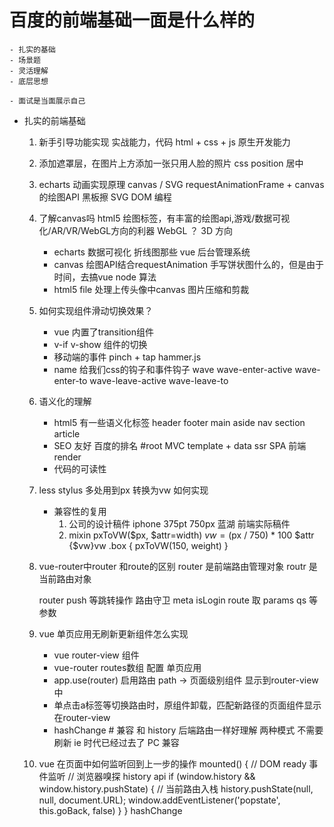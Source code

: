 # 百度的前端基础一面是什么样的
    - 扎实的基础
    - 场景题
    - 灵活理解
    - 底层思想

    - 面试是当面展示自己

- 扎实的前端基础
    1. 新手引导功能实现
        实战能力，代码
        html + css + js 原生开发能力
    2. 添加遮罩层，在图片上方添加一张只用人脸的照片
        css position 居中
    3. echarts 动画实现原理
        canvas / SVG
        requestAnimationFrame + canvas 的绘图API
        黑板擦
        SVG  DOM 编程
    4. 了解canvas吗
        html5 绘图标签，有丰富的绘图api,游戏/数据可视化/AR/VR/WebGL方向的利器
        WebGL ？ 3D 方向
        - echarts 数据可视化 折线图那些
        vue 后台管理系统
        - canvas 绘图API结合requestAnimation 手写饼状图什么的，但是由于时间，去搞vue node 算法
        - html5 file 处理上传头像中canvas 图片压缩和剪裁
    5. 如何实现组件滑动切换效果？
        - vue 内置了transition组件
        - v-if v-show 组件的切换
        - 移动端的事件 pinch + tap   hammer.js
        - name 给我们css的钩子和事件钩子  wave
        wave-enter-active  wave-enter-to  wave-leave-active  wave-leave-to
    6. 语义化的理解
        - html5 有一些语义化标签
            header footer main aside nav section
            article
        - SEO 友好  百度的排名
            #root  MVC  template + data ssr
            SPA  前端render
        - 代码的可读性

    7. less stylus 多处用到px 转换为vw 如何实现
        - 兼容性的复用
            1. 公司的设计稿件 iphone 375pt  750px
                蓝湖 前端实际稿件
            2. mixin
                pxToVW($px, $attr=width)
                    $vw = ($px / 750) * 100
                    $attr {$vw}vw
                .box {
                    pxToVW(150, weight)
                }

    8. vue-router中router 和route的区别
        router 是前端路由管理对象
        routr 是当前路由对象

        router  push 等跳转操作
            路由守卫 meta  isLogin
        route 取 params  qs 等参数

    9. vue 单页应用无刷新更新组件怎么实现
        - vue router-view 组件
        - vue-router routes数组 配置  单页应用
        - app.use(router) 启用路由
            path -> 页面级别组件 显示到router-view 中
        - 单点击a标签等切换路由时，原组件卸载，匹配新路径的页面组件显示在router-view
            <Component is={component}>
            <router-view v-slot="{Component}">
                <component :is="Component" />
            </router-view>
        - hashChange # 兼容 和 history 后端路由一样好理解  两种模式 不需要刷新
        ie 时代已经过去了  PC 兼容

    10. vue 在页面中如何监听回到上一步的操作
        mounted() {
            // DOM ready   事件监听
            // 浏览器嗅探  history api
            if (window.history && window.history.pushState) {
                // 当前路由入栈
                history.pushState(null, null, document.URL);
                window.addEventListener('popstate', this.goBack, false)
            }
        }
        hashChange